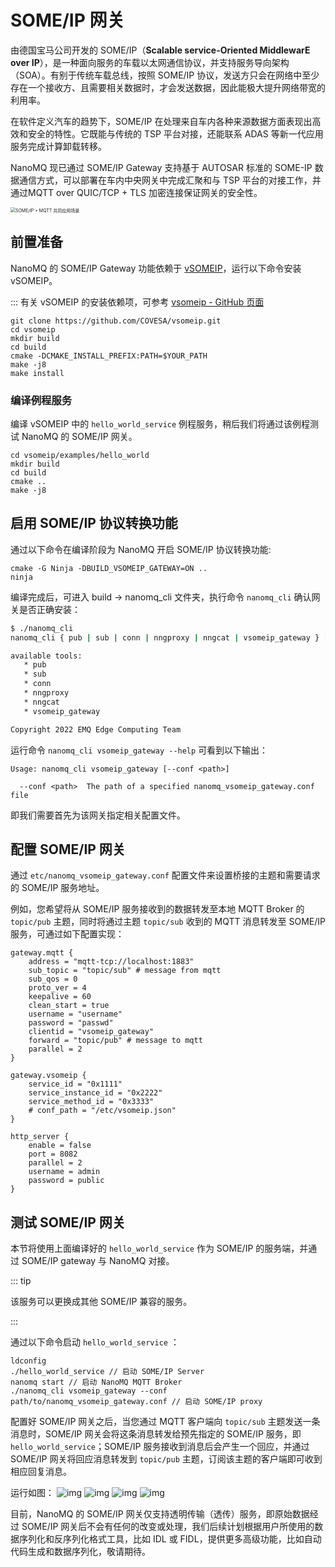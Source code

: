 # SOME/IP 网关

由德国宝马公司开发的 SOME/IP（**Scalable service-Oriented MiddlewarE over IP**），是一种面向服务的车载以太网通信协议，并支持服务导向架构（SOA）。有别于传统车载总线，按照 SOME/IP 协议，发送方只会在网络中至少存在一个接收方、且需要相关数据时，才会发送数据，因此能极大提升网络带宽的利用率。

在软件定义汽车的趋势下，SOME/IP 在处理来自车内各种来源数据方面表现出高效和安全的特性。它既能与传统的 TSP 平台对接，还能联系 ADAS 等新一代应用服务完成计算卸载转移。

NanoMQ 现已通过 SOME/IP Gateway 支持基于 AUTOSAR 标准的 SOME-IP 数据通信方式，可以部署在车内中央网关中完成汇聚和与 TSP 平台的对接工作，并通过MQTT over QUIC/TCP + TLS 加密连接保证网关的安全性。

<img src="./assets/someip-solution.png" alt="SOME/IP + MQTT 共同应用场景" style="zoom:50%;" />

## 前置准备

NanoMQ 的 SOME/IP Gateway 功能依赖于 [vSOMEIP](https://github.com/COVESA/vsomeip)，运行以下命令安装 vSOMEIP。

::: 有关 vSOMEIP 的安装依赖项，可参考 [vsomeip - GitHub 页面](https://github.com/COVESA/vsomeip) 

```shell
git clone https://github.com/COVESA/vsomeip.git
cd vsomeip
mkdir build
cd build
cmake -DCMAKE_INSTALL_PREFIX:PATH=$YOUR_PATH
make -j8
make install
```

### 编译例程服务

编译 vSOMEIP 中的 `hello_world_service` 例程服务，稍后我们将通过该例程测试 NanoMQ 的 SOME/IP 网关。

```shell
cd vsomeip/examples/hello_world
mkdir build
cd build
cmake ..
make -j8
```

## 启用 SOME/IP 协议转换功能

通过以下命令在编译阶段为 NanoMQ 开启 SOME/IP 协议转换功能:

```shell
cmake -G Ninja -DBUILD_VSOMEIP_GATEWAY=ON ..
ninja
```

编译完成后，可进入 build -> nanomq_cli 文件夹，执行命令 `nanomq_cli` 确认网关是否正确安装：

```bash
$ ./nanomq_cli
nanomq_cli { pub | sub | conn | nngproxy | nngcat | vsomeip_gateway } [--help]

available tools:
   * pub
   * sub
   * conn
   * nngproxy
   * nngcat
   * vsomeip_gateway

Copyright 2022 EMQ Edge Computing Team
```

运行命令 `nanomq_cli vsomeip_gateway --help` 可看到以下输出：

```
Usage: nanomq_cli vsomeip_gateway [--conf <path>]

  --conf <path>  The path of a specified nanomq_vsomeip_gateway.conf file
```

即我们需要首先为该网关指定相关配置文件。

## 配置 SOME/IP 网关

通过 `etc/nanomq_vsomeip_gateway.conf` 配置文件来设置桥接的主题和需要请求的 SOME/IP 服务地址。

例如，您希望将从 SOME/IP 服务接收到的数据转发至本地 MQTT Broker 的 `topic/pub` 主题，同时将通过主题 `topic/sub` 收到的 MQTT 消息转发至 SOME/IP 服务，可通过如下配置实现：

```apacheconf
gateway.mqtt {
    address = "mqtt-tcp://localhost:1883"
    sub_topic = "topic/sub" # message from mqtt
    sub_qos = 0
    proto_ver = 4
    keepalive = 60
    clean_start = true
    username = "username"
    password = "passwd"
    clientid = "vsomeip_gateway"
    forward = "topic/pub" # message to mqtt
    parallel = 2
}

gateway.vsomeip {
    service_id = "0x1111"
    service_instance_id = "0x2222"
    service_method_id = "0x3333"
    # conf_path = "/etc/vsomeip.json"
}

http_server {
	enable = false
	port = 8082
	parallel = 2
	username = admin
	password = public
}
```


## 测试 SOME/IP 网关

本节将使用上面编译好的 `hello_world_service` 作为 SOME/IP 的服务端，并通过
SOME/IP gateway 与 NanoMQ 对接。

::: tip

该服务可以更换成其他 SOME/IP 兼容的服务。

:::

通过以下命令启动  `hello_world_service` ：

``` shell
ldconfig
./hello_world_service // 启动 SOME/IP Server
nanomq start // 启动 NanoMQ MQTT Broker
./nanomq_cli vsomeip_gateway --conf path/to/nanomq_vsomeip_gateway.conf // 启动 SOME/IP proxy
```
配置好 SOME/IP 网关之后，当您通过 MQTT 客户端向 `topic/sub` 主题发送一条消息时，SOME/IP 网关会将这条消息转发给预先指定的 SOME/IP 服务，即 `hello_world_service`；SOME/IP 服务接收到消息后会产生一个回应，并通过 SOME/IP 网关将回应消息转发到 `topic/pub` 主题，订阅该主题的客户端即可收到相应回复消息。

运行如图：
![img](./assets/hello_service.png)
![img](./assets/nanomq_someip_gateway.png)
![img](./assets/someip_gateway.png)
![img](./assets/pub_sub.png)

目前，NanoMQ 的 SOME/IP 网关仅支持透明传输（透传）服务，即原始数据经过 SOME/IP 网关后不会有任何的改变或处理，我们后续计划根据用户所使用的数据序列化和反序列化格式工具，比如 IDL 或 FIDL，提供更多高级功能，比如自动代码生成和数据序列化，敬请期待。

